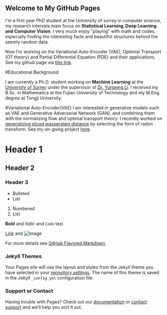 ## Welcome to My GitHub Pages
I'm a first year PhD student at the University of surrey in computer science, my research interests main focus on **Statistical Learning, Deep Learning and Computer Vision**. I very much enjoy "playing" with math and codes, especially finding the interesting facts and beautiful structures behind the seemly random data.

Now I'm working on the Variational Auto-Encoder (VAE), Optimial Transport (OT theory) and Partial Differential Equation (PDE) and their applications. See my github page via [this link](https://github.com/ShwanMario/).


#Educational Background

I am currently a Ph.D. student working on **Machine Learning** at the [University of Surrey](https://www.surrey.ac.uk/) under the supervisor of [Dr. Yunpeng Li](https://scholar.google.com/citations?hl=en&user=JzyKdRUAAAAJ). I received my B.Sc. in Mathematics at the Fujian University of Technology and my M.Eng. degree at Tongji University.

#Variational Auto-Encoder(VAE)
I am interested in generative models such as VAE and Generative Adversarial Network (GAN), and combining them with the normalizing flow and optimal transport theory. I recently worked on [generalizing sliced wasserstein distance](http://papers.nips.cc/paper/8319-generalized-sliced-wasserstein-distances) by selecting the form of radon transform. See my on-going project [here](https://github.com/ShwanMario/max_sliced_wasserstein_distance).

# Header 1
## Header 2
### Header 3

- Bulleted
- List

1. Numbered
2. List

**Bold** and _Italic_ and `Code` text

[Link](url) and ![Image](src)


For more details see [GitHub Flavored Markdown](https://guides.github.com/features/mastering-markdown/).

### Jekyll Themes

Your Pages site will use the layout and styles from the Jekyll theme you have selected in your [repository settings](https://github.com/ShwanMario/Xiongjie-Chen.github.io/settings). The name of this theme is saved in the Jekyll `_config.yml` configuration file.

### Support or Contact

Having trouble with Pages? Check out our [documentation](https://help.github.com/categories/github-pages-basics/) or [contact support](https://github.com/contact) and we’ll help you sort it out.
